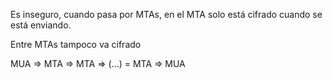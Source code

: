 Es inseguro, cuando pasa por MTAs, en el MTA solo está cifrado cuando se está enviando.

Entre MTAs tampoco va cifrado

MUA => MTA => MTA => (...) = MTA => MUA